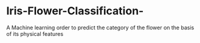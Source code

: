 # Iris-Flower-Classification-
A Machine learning order to predict the category of the flower on the basis of its physical features
